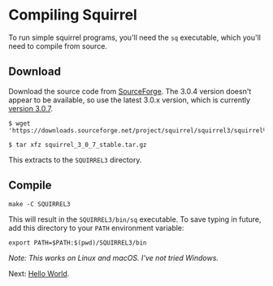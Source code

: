 # Compiling Squirrel

To run simple squirrel programs, you'll need the `sq` executable, which you'll need to compile from source.

## Download

Download the source code from [SourceForge](https://sourceforge.net/projects/squirrel/). The 3.0.4 version doesn't appear to be available, so use the latest 3.0.x version, which is currently [version 3.0.7](https://downloads.sourceforge.net/project/squirrel/squirrel3/squirrel%203.0.7%20stable/squirrel_3_0_7_stable.tar.gz).

```
$ wget 'https://downloads.sourceforge.net/project/squirrel/squirrel3/squirrel%203.0.7%20stable/squirrel_3_0_7_stable.tar.gz'

$ tar xfz squirrel_3_0_7_stable.tar.gz
```

This extracts to the `SQUIRREL3` directory.

## Compile

```
make -C SQUIRREL3
```

This will result in the `SQUIRREL3/bin/sq` executable. To save typing in future, add this directory to your `PATH` environment variable:

```
export PATH=$PATH:$(pwd)/SQUIRREL3/bin
```

*Note: This works on Linux and macOS. I've not tried Windows.*

Next: [Hello World](hello-world.md).
